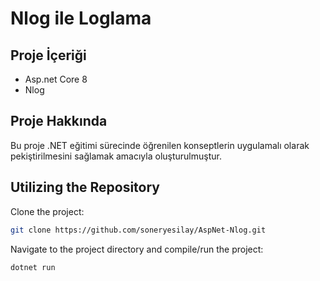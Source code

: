 # Nlog ile Loglama 

## Proje İçeriği
- Asp.net Core 8
- Nlog

## Proje Hakkında

Bu proje .NET eğitimi sürecinde öğrenilen konseptlerin uygulamalı olarak pekiştirilmesini sağlamak amacıyla oluşturulmuştur.

## Utilizing the Repository

Clone the project: 


```bash
git clone https://github.com/soneryesilay/AspNet-Nlog.git
```

Navigate to the project directory and compile/run the project:
```bash
dotnet run
```
